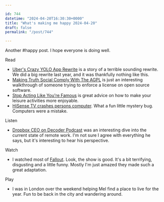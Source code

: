 ```yaml
---

id: 744
datetime: "2024-04-20T16:30:30+0000"
title: "What's making me happy 2024-04-20"
draft: false
permalink: "/post/744"

---
```


Another #happy post. I hope everyone is doing well.

Read

- [Uber's Crazy YOLO App Rewrite](https://blog.pragmaticengineer.com/uber-app-rewrite-yolo/) is a story of a terrible sounding rewrite. We did a big rewrite last year, and it was thankfully nothing like this.
- [Making Truth Social Comply With The AGPL](https://boehs.org/node/truth-social) is just an interesting walkthrough of someone trying to enforce a license on open source software.
- [Stop Acting Like You're Famous](https://ajkprojects.com/stopactinglikeyourefamous) is great advice on how to make your leisure activities more enjoyable.
- [HiSense TV crashes persons computer](https://cohost.org/bravemule/post/5638478-empty). What a fun little mystery bug. Computers were a mistake.

Listen

- [Dropbox CEO on Decoder Podcast](https://www.theverge.com/24128606/dropbox-drew-houston-ai-remote-work-virtual-organization) was an interesting dive into the current state of remote work. I'm not sure I agree with everything he says, but it's interesting to hear his perspective.

Watch

 - I watched most of [Fallout](). Look, the show is good. It's a bit terrifying, disgusting and a little funny. Mostly I'm just amazed they made such a great adaptation.

Play

 - I was in London over the weekend helping Mel find a place to live for the year. Fun to be back in the city and wandering around.
